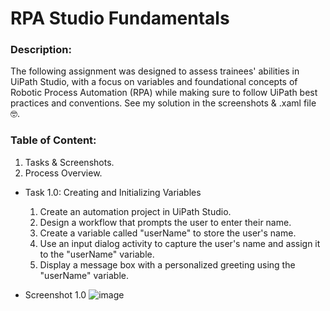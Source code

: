 # RPA Studio Fundamentals

### Description:
The following assignment was designed to assess trainees' abilities in UiPath Studio, with a focus on variables and foundational concepts of Robotic Process Automation (RPA) while making sure to follow UiPath best practices and conventions. See my solution in the screenshots & .xaml file 🤓.


### Table of Content:
1. Tasks & Screenshots.
2. Process Overview.


* Task 1.0: Creating and Initializing Variables
  1. Create an automation project in UiPath Studio. 
  2. Design a workflow that prompts the user to enter their name. 
  3. Create a variable called "userName" to store the user's name. 
  4. Use an input dialog activity to capture the user's name and assign it to the "userName" variable. 
  5. Display a message box with a personalized greeting using the "userName" variable.
  
  
* Screenshot 1.0
![image](https://github.com/4th-IR-Ghana/oreoAssignment1/assets/45500876/3bf248a5-b78b-4c47-8db4-ee74957bf6b0)

  


